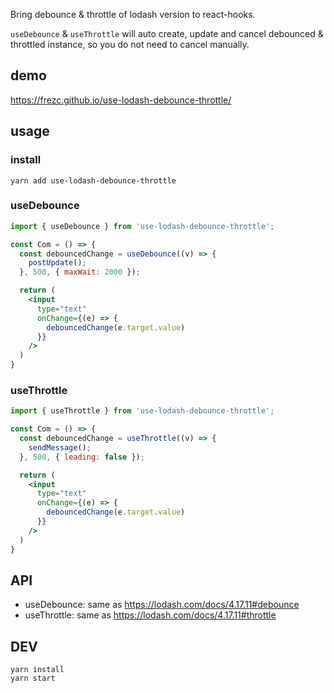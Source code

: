 
Bring debounce & throttle of lodash version to react-hooks.

`useDebounce` & `useThrottle` will auto create, update and cancel debounced & throttled instance, so you do not need to cancel manually.

## demo
https://frezc.github.io/use-lodash-debounce-throttle/

## usage

### install
```shell
yarn add use-lodash-debounce-throttle
```

### useDebounce
```jsx
import { useDebounce } from 'use-lodash-debounce-throttle';

const Com = () => {
  const debouncedChange = useDebounce((v) => {
    postUpdate();
  }, 500, { maxWait: 2000 });

  return (
    <input
      type="text"
      onChange={(e) => {
        debouncedChange(e.target.value)
      }}
    />
  )
}
```

### useThrottle
```jsx
import { useThrottle } from 'use-lodash-debounce-throttle';

const Com = () => {
  const debouncedChange = useThrottle((v) => {
    sendMessage();
  }, 500, { leading: false });

  return (
    <input
      type="text"
      onChange={(e) => {
        debouncedChange(e.target.value)
      }}
    />
  )
}
```

## API
- useDebounce: same as https://lodash.com/docs/4.17.11#debounce
- useThrottle: same as https://lodash.com/docs/4.17.11#throttle

## DEV
```
yarn install
yarn start
```